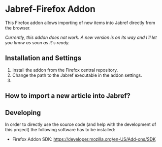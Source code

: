 Jabref-Firefox Addon
====================

This Firefox addon allows importing of new items into Jabref directly from the browser.

_Currently, this addon does not work. A new version is on its way and I'll let you know as soon as it's ready._

Installation and Settings
-------------------------

1. Install the addon from the Firefox central repository.
2. Change the path to the Jabref executable in the addon settings.
3. 

How to import a new article into Jabref?
----------------------------------------




Developing
----------

In order to directly use the source code (and help with the development of this project) the following software has to be installed:

 - Firefox Addon SDK: https://developer.mozilla.org/en-US/Add-ons/SDK
